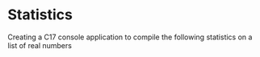 # Statistics
Creating a C17 console application to compile the following statistics on a list of real numbers
